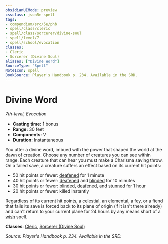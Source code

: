 ```yaml
---
obsidianUIMode: preview
cssclass: json5e-spell
tags:
- compendium/src/5e/phb
- spell/class/cleric
- spell/class/sorcerer/divine-soul
- spell/level/7
- spell/school/evocation
classes:
- Cleric
- Sorcerer (Divine Soul)
aliases: ["Divine Word"]
SourceType: "Spell"
NoteIcon: spell
BookSource: Player's Handbook p. 234. Available in the SRD.
---
```

# Divine Word
*7th-level, Evocation*  

- **Casting time:** 1 bonus
- **Range:** 30 feet
- **Components:** V
- **Duration:** Instantaneous

You utter a divine word, imbued with the power that shaped the world at the dawn of creation. Choose any number of creatures you can see within range. Each creature that can hear you must make a Charisma saving throw. On a failed save, a creature suffers an effect based on its current hit points:

- 50 hit points or fewer: [deafened](/2-Mechanics/CLI/rules/conditions.md#deafened) for 1 minute  
- 40 hit points or fewer: [deafened](/2-Mechanics/CLI/rules/conditions.md#deafened) and [blinded](/2-Mechanics/CLI/rules/conditions.md#blinded) for 10 minutes  
- 30 hit points or fewer: [blinded](/2-Mechanics/CLI/rules/conditions.md#blinded), [deafened](/2-Mechanics/CLI/rules/conditions.md#deafened), and [stunned](/2-Mechanics/CLI/rules/conditions.md#stunned) for 1 hour  
- 20 hit points or fewer: killed instantly  

Regardless of its current hit points, a celestial, an elemental, a fey, or a fiend that fails its save is forced back to its plane of origin (if it isn't there already) and can't return to your current plane for 24 hours by any means short of a [wish](/2-Mechanics/CLI/spells/wish.md) spell.

**Classes**: [Cleric](/2-Mechanics/CLI/classes/cleric.md), [Sorcerer (Divine Soul)](/2-Mechanics/CLI/classes/sorcerer-divine-soul-xge.md)

*Source: Player's Handbook p. 234. Available in the SRD.*